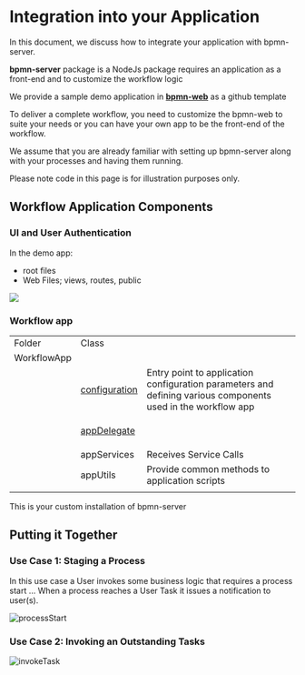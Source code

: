 # Integration into your Application

In this document, we discuss how to integrate your application with bpmn-server.

**bpmn-server** package is a NodeJs package requires an application as a front-end and to customize the workflow logic

We provide a sample demo application in **[bpmn-web](https://github.com/bpmnServer/bpmn-web)** as a github template

To deliver a complete workflow, you need to customize the bpmn-web to suite your needs or you can have your own app to be the front-end of the workflow.

We assume that you are already familiar with setting up bpmn-server along with your processes and having them running.

Please note code in this page is for illustration purposes only.

## Workflow Application Components

### UI and User Authentication

In the demo app:

- root files
- Web Files; views, routes, public

![](images/bpmn-web-folders.png)

### Workflow app

<table>
<tr><td>Folder    </td><td>Class    </td><td>   </td></tr>
<tr><td>WorkflowApp    </td><td>    </td><td>   </td></tr>
<tr><td>    </td><td>

[configuration](api/classes/Configuration.md)

</td><td>
Entry point to application configuration parameters and defining various components used in the workflow app
</td></tr>
<tr><td>    </td><td>

[appDelegate](api/classes/DefaultAppDelegate.md)

</td><td>   </td></tr>
<tr><td>    </td><td>appServices</td><td>Receives Service Calls  </td></tr>
<tr><td>    </td><td>appUtils</td><td>Provide common methods to application scripts   </td></tr>
<tr><td>    </td><td>    </td><td>   </td></tr>
</table>

This is your custom installation of bpmn-server

## Putting it Together

### Use Case 1: Staging a Process

In this use case a User invokes some business logic that requires a process start ...
When a process reaches a User Task it issues a notification to user(s).

![processStart](images/processStart.png)

### Use Case 2: Invoking an Outstanding Tasks

![invokeTask](images/invokeTask.png)
